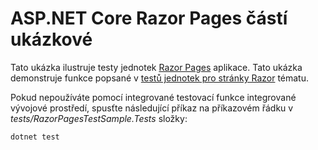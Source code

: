 # <a name="aspnet-core-razor-pages-unit-tests-sample"></a>ASP.NET Core Razor Pages částí ukázkové

Tato ukázka ilustruje testy jednotek [Razor Pages](https://docs.microsoft.com/aspnet/core/mvc/razor-pages) aplikace. Tato ukázka demonstruje funkce popsané v [testů jednotek pro stránky Razor](https://docs.microsoft.com/aspnet/core/test/razor-pages-tests) tématu.

Pokud nepoužíváte pomocí integrované testovací funkce integrované vývojové prostředí, spusťte následující příkaz na příkazovém řádku v *tests/RazorPagesTestSample.Tests* složky:

```console
dotnet test
```
